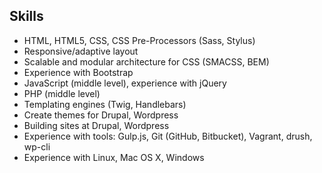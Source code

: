 ## Skills
* HTML, HTML5, CSS, CSS Pre-Processors (Sass, Stylus)
* Responsive/adaptive layout
* Scalable and modular architecture for CSS (SMACSS, BEM)
* Experience with Bootstrap
* JavaScript (middle level), experience with jQuery
* PHP (middle level)
* Templating engines (Twig, Handlebars)
* Create themes for Drupal, Wordpress
* Building sites at Drupal, Wordpress
* Experience with tools: Gulp.js, Git (GitHub, Bitbucket), Vagrant, drush, wp-cli
* Experience with Linux, Mac OS X, Windows
